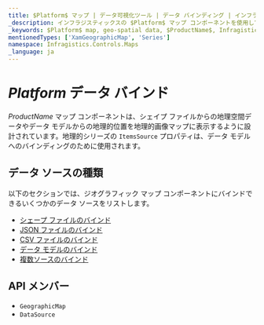 ```yaml
---
title: $Platform$ マップ | データ可視化ツール | データ バインディング | インフラジスティックス
_description: インフラジスティックスの $Platform$ マップ コンポーネントを使用して、ビュー モデルからの地理的位置を含むデータ、またはシェープ ファイルからロードされた地理空間データを地理的画像マップに表示します。$ProductName$ マップのサンプルを是非お試しください!
_keywords: $Platform$ map, geo-spatial data, $ProductName$, Infragistics, data binding, $Platform$ マップ, 地理空間のデータ, データ バインディング, インフラジスティックス
mentionedTypes: ['XamGeographicMap', 'Series']
namespace: Infragistics.Controls.Maps
_language: ja
---
```

# $Platform$ データ バインド

$ProductName$ マップ コンポーネントは、シェイプ ファイルからの地理空間データやデータ モデルからの地理的位置を地理的画像マップに表示するように設計されています。地理的シリーズの `ItemsSource` プロパティは、データ モデルへのバインディングのために使用されます。

## データ ソースの種類
以下のセクションでは、ジオグラフィック マップ コンポーネントにバインドできるいくつかのデータ ソースをリストします。

- [シェープ ファイルのバインド](geo-map-binding-shp-file.md)
- [JSON ファイルのバインド](geo-map-binding-data-json-points.md)
- [CSV ファイルのバインド](geo-map-binding-data-csv.md)
- [データ モデルのバインド](geo-map-binding-data-model.md)
- [複数ソースのバインド](geo-map-binding-multiple-sources.md)


## API メンバー

- `GeographicMap`
- `DataSource`